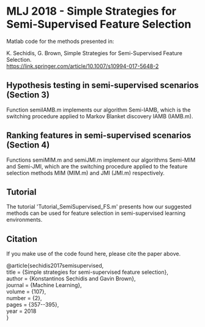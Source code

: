 # MLJ 2018 - Simple Strategies for Semi-Supervised Feature Selection

Matlab code for the methods presented in:

K. Sechidis, G. Brown, Simple Strategies for Semi-Supervised Feature Selection. <br /> https://link.springer.com/article/10.1007/s10994-017-5648-2

## Hypothesis testing in semi-supervised scenarios (Section 3)
Function semiIAMB.m implements our algorithm Semi-IAMB, which is the switching procedure applied to Markov Blanket discovery IAMB (IAMB.m).

## Ranking features in semi-supervised scenarios (Section 4)
Functions semiMIM.m and semiJMI.m implement our algorithms Semi-MIM and Semi-JMI, which are the switching procedure applied to the feature selection methods MIM (MIM.m) and JMI (JMI.m) respectively.

## Tutorial
The tutorial 'Tutorial_SemiSupervised_FS.m' presents how our suggested methods can be used for feature selection in semi-supervised learning environments.

## Citation

If you make use of the code found here, please cite the paper above.

@article{sechidis2017semisupervised,<br />
title = {Simple strategies for semi-supervised feature selection},<br />
author = {Konstantinos Sechidis and Gavin Brown},<br />
journal = {Machine Learning},<br />
volume = {107},<br />
number = {2},<br />
pages = {357--395},<br />
year = 2018<br />
} 
